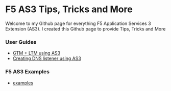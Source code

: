 # F5 AS3 Tips, Tricks and More

Welcome to my Github page for everything F5 Application Services 3 Extension (AS3). I created this Github page to provide Tips, Tricks and More

### User Guides

* [GTM + LTM using AS3](https://github.com/mdditt2000/f5-appsvcs-extension/tree/master/user_guides/gslb#readme)
* [Creating DNS listener using AS3](https://github.com/mdditt2000/f5-appsvcs-extension/blob/master/user_guides/dns/listener/default-listener.json)

### F5 AS3 Examples

* [examples](https://clouddocs.f5.com/products/extensions/f5-appsvcs-extension/latest/declarations/)

